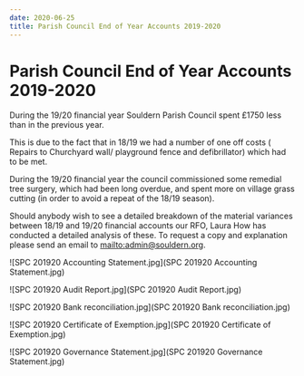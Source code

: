 ```yaml
---
date: 2020-06-25
title: Parish Council End of Year Accounts 2019-2020
---
```


# Parish Council End of Year Accounts 2019-2020

During the 19/20 financial year Souldern Parish Council spent £1750 less than in the previous year.

This is due to the fact that in 18/19 we had a number of one off costs
( Repairs to Churchyard wall/ playground fence and defibrillator)
which had to be met.

During the 19/20 financial year the council commissioned some remedial
tree surgery, which had been long overdue, and spent more on village
grass cutting (in order to avoid a repeat of the 18/19 season).

Should anybody wish to see a detailed breakdown of the material
variances between 18/19 and 19/20 financial accounts our RFO, Laura
How has conducted a detailed analysis of these. To request a copy and
explanation please send an email to
[mailto:admin@souldern.org](admin@souldern.org).





![SPC 201920 Accounting Statement.jpg](SPC 201920 Accounting Statement.jpg)

![SPC 201920 Audit Report.jpg](SPC 201920 Audit Report.jpg)

![SPC 201920 Bank reconciliation.jpg](SPC 201920 Bank reconciliation.jpg)

![SPC 201920 Certificate of Exemption.jpg](SPC 201920 Certificate of Exemption.jpg)

![SPC 201920 Governance Statement.jpg](SPC 201920 Governance Statement.jpg)
